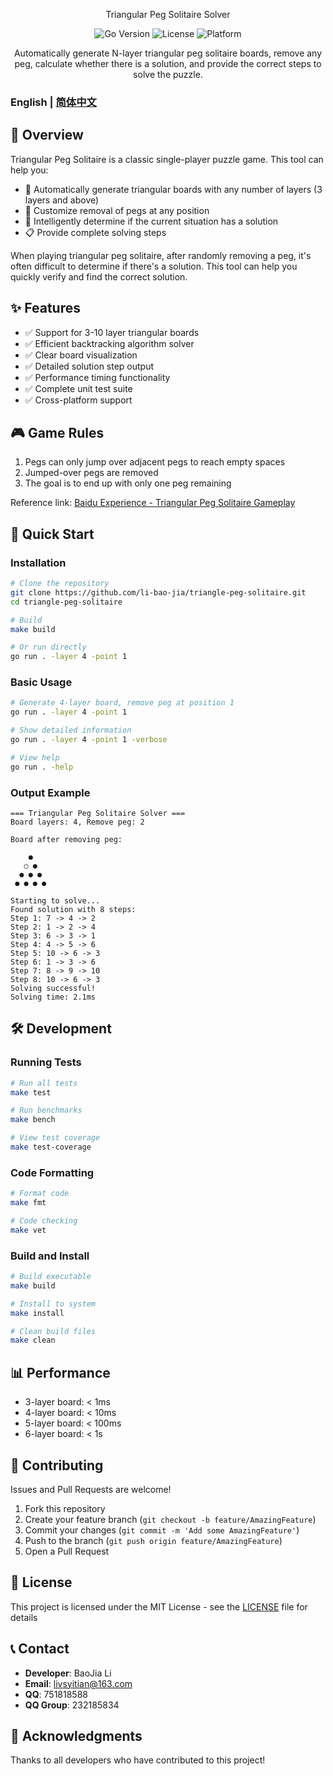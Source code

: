 <p align="center">Triangular Peg Solitaire Solver</p>

<p align="center">
  <img src="https://img.shields.io/badge/Go-1.22+-blue.svg" alt="Go Version">
  <img src="https://img.shields.io/badge/License-MIT-green.svg" alt="License">
  <img src="https://img.shields.io/badge/Platform-Cross--Platform-lightgrey.svg" alt="Platform">
</p>

<p align="center">Automatically generate N-layer triangular peg solitaire boards, remove any peg, calculate whether there is a solution, and provide the correct steps to solve the puzzle.</p>

### English | [简体中文](./README.md)

## 🎯 Overview

Triangular Peg Solitaire is a classic single-player puzzle game. This tool can help you:

- 🎲 Automatically generate triangular boards with any number of layers (3 layers and above)
- 🎯 Customize removal of pegs at any position
- 🧠 Intelligently determine if the current situation has a solution
- 📋 Provide complete solving steps

When playing triangular peg solitaire, after randomly removing a peg, it's often difficult to determine if there's a solution. This tool can help you quickly verify and find the correct solution.

## ✨ Features

- ✅ Support for 3-10 layer triangular boards
- ✅ Efficient backtracking algorithm solver
- ✅ Clear board visualization
- ✅ Detailed solution step output
- ✅ Performance timing functionality
- ✅ Complete unit test suite
- ✅ Cross-platform support

## 🎮 Game Rules

1. Pegs can only jump over adjacent pegs to reach empty spaces
2. Jumped-over pegs are removed
3. The goal is to end up with only one peg remaining

Reference link: [Baidu Experience - Triangular Peg Solitaire Gameplay](https://jingyan.baidu.com/article/ac6a9a5eb092ff6b643eac77.html)

## 🚀 Quick Start

### Installation

```bash
# Clone the repository
git clone https://github.com/li-bao-jia/triangle-peg-solitaire.git
cd triangle-peg-solitaire

# Build
make build

# Or run directly
go run . -layer 4 -point 1
```

### Basic Usage

```bash
# Generate 4-layer board, remove peg at position 1
go run . -layer 4 -point 1

# Show detailed information
go run . -layer 4 -point 1 -verbose

# View help
go run . -help
```

### Output Example

```
=== Triangular Peg Solitaire Solver ===
Board layers: 4, Remove peg: 2

Board after removing peg:

    ●
   ○ ●
  ● ● ●
 ● ● ● ●

Starting to solve...
Found solution with 8 steps:
Step 1: 7 -> 4 -> 2
Step 2: 1 -> 2 -> 4
Step 3: 6 -> 3 -> 1
Step 4: 4 -> 5 -> 6
Step 5: 10 -> 6 -> 3
Step 6: 1 -> 3 -> 6
Step 7: 8 -> 9 -> 10
Step 8: 10 -> 6 -> 3
Solving successful!
Solving time: 2.1ms
```

## 🛠️ Development

### Running Tests

```bash
# Run all tests
make test

# Run benchmarks
make bench

# View test coverage
make test-coverage
```

### Code Formatting

```bash
# Format code
make fmt

# Code checking
make vet
```

### Build and Install

```bash
# Build executable
make build

# Install to system
make install

# Clean build files
make clean
```

## 📊 Performance

- 3-layer board: < 1ms
- 4-layer board: < 10ms
- 5-layer board: < 100ms
- 6-layer board: < 1s

## 🤝 Contributing

Issues and Pull Requests are welcome!

1. Fork this repository
2. Create your feature branch (`git checkout -b feature/AmazingFeature`)
3. Commit your changes (`git commit -m 'Add some AmazingFeature'`)
4. Push to the branch (`git push origin feature/AmazingFeature`)
5. Open a Pull Request

## 📄 License

This project is licensed under the MIT License - see the [LICENSE](LICENSE) file for details

## 📞 Contact

- **Developer**: BaoJia Li
- **Email**: livsyitian@163.com
- **QQ**: 751818588
- **QQ Group**: 232185834

## 🙏 Acknowledgments

Thanks to all developers who have contributed to this project!
